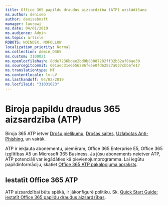 ```yaml
---
title: Office 365 papildu draudus aizsardzība (ATP) uzstādīšana
ms.author: deniseb
author: denisebmsft
manager: laurawi
ms.date: 04/01/2019
ms.audience: Admin
ms.topic: article
ROBOTS: NOINDEX, NOFOLLOW
localization_priority: Normal
ms.collection: Admin_O365
ms.custom: 3100021
ms.openlocfilehash: 8dde7236bdee2bd0b83087282ff32b32af8bae30
ms.sourcegitcommit: 601aec31e6556286fe5e0fd62827a037cbb6fe17
ms.translationtype: MT
ms.contentlocale: lv-LV
ms.lasthandoff: 04/02/2019
ms.locfileid: "31031023"
---
```

# <a name="office-365-advanced-threat-protection-atp"></a>Biroja papildu draudus 365 aizsardzība (ATP)

Biroja 365 ATP ietver [Drošu pielikumu](https://docs.microsoft.com/office365/securitycompliance/atp-safe-attachments), [Drošas saites](https://docs.microsoft.com/office365/securitycompliance/atp-safe-links), [Uzlabotas Anti-Phishing](https://docs.microsoft.com/office365/securitycompliance/atp-anti-phishing), un vairāk. 

ATP ir iekļauta abonementu, piemēram, Office 365 Enterprise E5, Office 365 izglītības A5 un Microsoft 365 Business. Ja jūsu abonements neietver ATP, ATP potenciāli var iegādāties kā pievienojumprogramma. Lai iegūtu papildinformāciju, skatiet [Office 365 ATP pakalpojuma apraksts](https://docs.microsoft.com/office365/servicedescriptions/office-365-advanced-threat-protection-service-description).

## <a name="set-up-office-365-atp"></a>Iestatīt Office 365 ATP

ATP aizsardzībai būtu spēkā, ir jākonfigurē politiku. Sk. [Quick Start Guide: iestatīt Office 365 papildu draudus aizsardzības](https://docs.microsoft.com/office365/securitycompliance/checklist-atp-setup).

